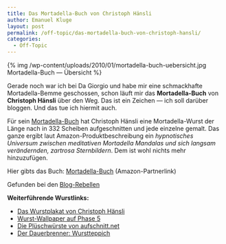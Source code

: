 ```yaml
---
title: Das Mortadella-Buch von Christoph Hänsli
author: Emanuel Kluge
layout: post
permalink: /off-topic/das-mortadella-buch-von-christoph-hansli/
categories:
  - Off-Topic
---
```


{% img /wp-content/uploads/2010/01/mortadella-buch-uebersicht.jpg Mortadella-Buch — Übersicht %}

Gerade noch war ich bei Da Giorgio und habe mir eine schmackhafte Mortadella-Bemme geschossen, schon läuft mir das **Mortadella-Buch** von **Christoph Hänsli** über den Weg. Das ist ein Zeichen — ich soll darüber bloggen. Und das tue ich hiermit auch.

Für sein [Mortadella-Buch](http://www.christophhänsli.ch/arbeiten/mortadella/mortadella.html) hat Christoph Hänsli eine Mortadella-Wurst der Länge nach in 332 Scheiben aufgeschnitten und jede einzelne gemalt. Das ganze ergibt laut Amazon-Produktbeschreibung ein <cite>hypnotisches Universum zwischen meditativen Mortadella Mandalas und sich langsam verändernden, zartrosa Sternbildern</cite>. Dem ist wohl nichts mehr hinzuzufügen.

Hier gibts das Buch: [Mortadella-Buch](http://www.amazon.de/gp/product/3905509717?ie=UTF8&camp=3206&creative=21426&creativeASIN=3905509717&linkCode=shr&tag=pha5-21&linkId=VDXNMGOTXORI5H77) (Amazon-Partnerlink)

Gefunden bei den [Blog-Rebellen](http://blog.rebellen.info/2010/01/12/mitternachtssnack-mortadella/)

**Weiterführende Wurstlinks:**

  * [Das Wurstplakat von Christoph Hänsli](http://www.christophhänsli.ch/arbeiten/W/WPframe.html)
  * [Wurst-Wallpaper auf Phase 5](http://www.phase-5.net/nuetzliches/download-for-free-wurst-wallpaper/)
  * [Die Plüschwürste von aufschnitt.net](http://www.aufschnitt.net/)
  * [Der Dauerbrenner: Wurstteppich](http://www.wurstteppich.de/)

